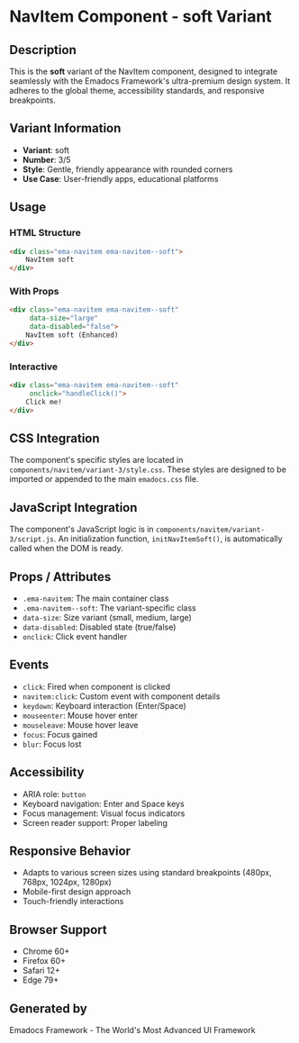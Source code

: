 # NavItem Component - soft Variant

## Description
This is the **soft** variant of the NavItem component, designed to integrate seamlessly with the Emadocs Framework's ultra-premium design system. It adheres to the global theme, accessibility standards, and responsive breakpoints.

## Variant Information
- **Variant**: soft
- **Number**: 3/5
- **Style**: Gentle, friendly appearance with rounded corners
- **Use Case**: User-friendly apps, educational platforms

## Usage

### HTML Structure
```html
<div class="ema-navitem ema-navitem--soft">
    NavItem soft
</div>
```

### With Props
```html
<div class="ema-navitem ema-navitem--soft" 
     data-size="large" 
     data-disabled="false">
    NavItem soft (Enhanced)
</div>
```

### Interactive
```html
<div class="ema-navitem ema-navitem--soft" 
     onclick="handleClick()">
    Click me!
</div>
```

## CSS Integration
The component's specific styles are located in `components/navitem/variant-3/style.css`. These styles are designed to be imported or appended to the main `emadocs.css` file.

## JavaScript Integration
The component's JavaScript logic is in `components/navitem/variant-3/script.js`. An initialization function, `initNavItemSoft()`, is automatically called when the DOM is ready.

## Props / Attributes
- `.ema-navitem`: The main container class
- `.ema-navitem--soft`: The variant-specific class
- `data-size`: Size variant (small, medium, large)
- `data-disabled`: Disabled state (true/false)
- `onclick`: Click event handler

## Events
- `click`: Fired when component is clicked
- `navitem:click`: Custom event with component details
- `keydown`: Keyboard interaction (Enter/Space)
- `mouseenter`: Mouse hover enter
- `mouseleave`: Mouse hover leave
- `focus`: Focus gained
- `blur`: Focus lost

## Accessibility
- ARIA role: `button`
- Keyboard navigation: Enter and Space keys
- Focus management: Visual focus indicators
- Screen reader support: Proper labeling

## Responsive Behavior
- Adapts to various screen sizes using standard breakpoints (480px, 768px, 1024px, 1280px)
- Mobile-first design approach
- Touch-friendly interactions

## Browser Support
- Chrome 60+
- Firefox 60+
- Safari 12+
- Edge 79+

## Generated by
Emadocs Framework - The World's Most Advanced UI Framework
